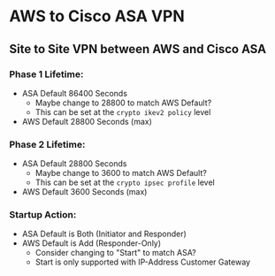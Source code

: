 # AWS to Cisco ASA VPN

## Site to Site VPN between AWS and Cisco ASA

### Phase 1 Lifetime:
* ASA Default 86400 Seconds
  * Maybe change to 28800 to match AWS Default?
  * This can be set at the `crypto ikev2 policy` level
* AWS Default 28800 Seconds (max)

### Phase 2 Lifetime:
* ASA Default 28800 Seconds
  * Maybe change to 3600 to match AWS Default?
  * This can be set at the `crypto ipsec profile` level
* AWS Default 3600 Seconds (max)

### Startup Action:
* ASA Default is Both (Initiator and Responder)
* AWS Default is Add (Responder-Only)
  * Consider changing to "Start" to match ASA?
  * Start is only supported with IP-Address Customer Gateway

